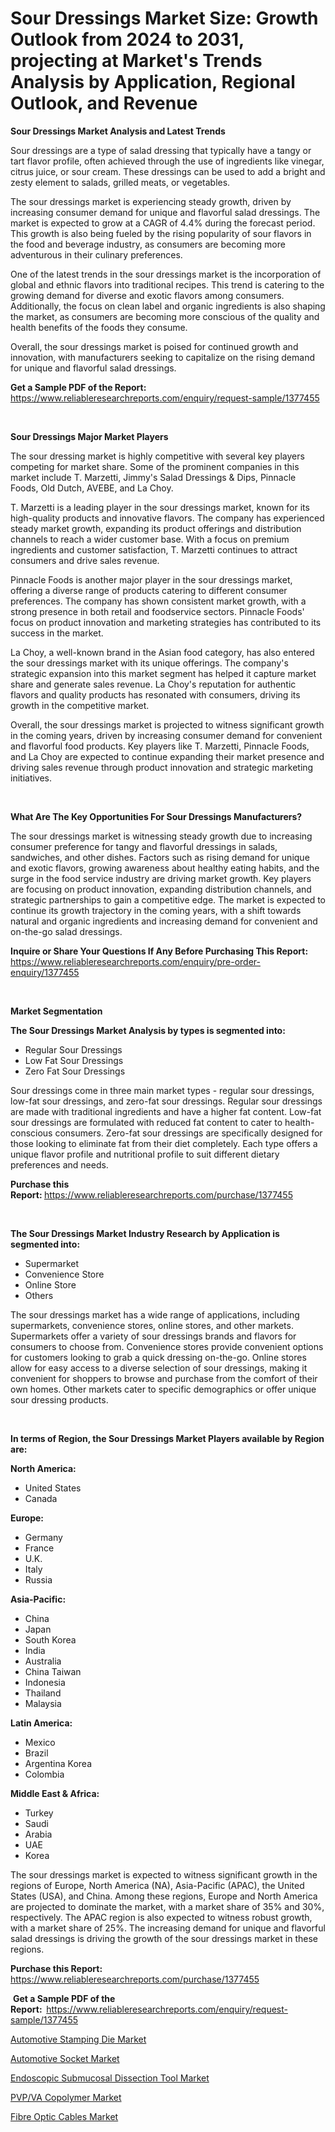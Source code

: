 <p><h1>Sour Dressings Market Size: Growth Outlook from 2024 to 2031, projecting at Market's Trends Analysis by Application, Regional Outlook, and Revenue</h1></p><p><strong>Sour Dressings Market Analysis and Latest Trends</strong></p>
<p><p>Sour dressings are a type of salad dressing that typically have a tangy or tart flavor profile, often achieved through the use of ingredients like vinegar, citrus juice, or sour cream. These dressings can be used to add a bright and zesty element to salads, grilled meats, or vegetables.</p><p>The sour dressings market is experiencing steady growth, driven by increasing consumer demand for unique and flavorful salad dressings. The market is expected to grow at a CAGR of 4.4% during the forecast period. This growth is also being fueled by the rising popularity of sour flavors in the food and beverage industry, as consumers are becoming more adventurous in their culinary preferences.</p><p>One of the latest trends in the sour dressings market is the incorporation of global and ethnic flavors into traditional recipes. This trend is catering to the growing demand for diverse and exotic flavors among consumers. Additionally, the focus on clean label and organic ingredients is also shaping the market, as consumers are becoming more conscious of the quality and health benefits of the foods they consume.</p><p>Overall, the sour dressings market is poised for continued growth and innovation, with manufacturers seeking to capitalize on the rising demand for unique and flavorful salad dressings.</p></p>
<p><strong>Get a Sample PDF of the Report:&nbsp;</strong> <a href="https://www.reliableresearchreports.com/enquiry/request-sample/1377455">https://www.reliableresearchreports.com/enquiry/request-sample/1377455</a></p>
<p>&nbsp;</p>
<p><strong>Sour Dressings Major Market Players</strong></p>
<p><p>The sour dressing market is highly competitive with several key players competing for market share. Some of the prominent companies in this market include T. Marzetti, Jimmy's Salad Dressings & Dips, Pinnacle Foods, Old Dutch, AVEBE, and La Choy.</p><p>T. Marzetti is a leading player in the sour dressings market, known for its high-quality products and innovative flavors. The company has experienced steady market growth, expanding its product offerings and distribution channels to reach a wider customer base. With a focus on premium ingredients and customer satisfaction, T. Marzetti continues to attract consumers and drive sales revenue.</p><p>Pinnacle Foods is another major player in the sour dressings market, offering a diverse range of products catering to different consumer preferences. The company has shown consistent market growth, with a strong presence in both retail and foodservice sectors. Pinnacle Foods' focus on product innovation and marketing strategies has contributed to its success in the market.</p><p>La Choy, a well-known brand in the Asian food category, has also entered the sour dressings market with its unique offerings. The company's strategic expansion into this market segment has helped it capture market share and generate sales revenue. La Choy's reputation for authentic flavors and quality products has resonated with consumers, driving its growth in the competitive market.</p><p>Overall, the sour dressings market is projected to witness significant growth in the coming years, driven by increasing consumer demand for convenient and flavorful food products. Key players like T. Marzetti, Pinnacle Foods, and La Choy are expected to continue expanding their market presence and driving sales revenue through product innovation and strategic marketing initiatives.</p></p>
<p>&nbsp;</p>
<p><strong>What Are The Key Opportunities For Sour Dressings Manufacturers?</strong></p>
<p><p>The sour dressings market is witnessing steady growth due to increasing consumer preference for tangy and flavorful dressings in salads, sandwiches, and other dishes. Factors such as rising demand for unique and exotic flavors, growing awareness about healthy eating habits, and the surge in the food service industry are driving market growth. Key players are focusing on product innovation, expanding distribution channels, and strategic partnerships to gain a competitive edge. The market is expected to continue its growth trajectory in the coming years, with a shift towards natural and organic ingredients and increasing demand for convenient and on-the-go salad dressings.</p></p>
<p><strong>Inquire or Share Your Questions If Any Before Purchasing This Report:</strong> <a href="https://www.reliableresearchreports.com/enquiry/pre-order-enquiry/1377455">https://www.reliableresearchreports.com/enquiry/pre-order-enquiry/1377455</a></p>
<p>&nbsp;</p>
<p><strong>Market Segmentation</strong></p>
<p><strong>The Sour Dressings Market Analysis by types is segmented into:</strong></p>
<p><ul><li>Regular Sour Dressings</li><li>Low Fat Sour Dressings</li><li>Zero Fat Sour Dressings</li></ul></p>
<p><p>Sour dressings come in three main market types - regular sour dressings, low-fat sour dressings, and zero-fat sour dressings. Regular sour dressings are made with traditional ingredients and have a higher fat content. Low-fat sour dressings are formulated with reduced fat content to cater to health-conscious consumers. Zero-fat sour dressings are specifically designed for those looking to eliminate fat from their diet completely. Each type offers a unique flavor profile and nutritional profile to suit different dietary preferences and needs.</p></p>
<p><strong>Purchase this Report:&nbsp;</strong><a href="https://www.reliableresearchreports.com/purchase/1377455">https://www.reliableresearchreports.com/purchase/1377455</a></p>
<p>&nbsp;</p>
<p><strong>The Sour Dressings Market Industry Research by Application is segmented into:</strong></p>
<p><ul><li>Supermarket</li><li>Convenience Store</li><li>Online Store</li><li>Others</li></ul></p>
<p><p>The sour dressings market has a wide range of applications, including supermarkets, convenience stores, online stores, and other markets. Supermarkets offer a variety of sour dressings brands and flavors for consumers to choose from. Convenience stores provide convenient options for customers looking to grab a quick dressing on-the-go. Online stores allow for easy access to a diverse selection of sour dressings, making it convenient for shoppers to browse and purchase from the comfort of their own homes. Other markets cater to specific demographics or offer unique sour dressing products.</p></p>
<p>&nbsp;</p>
<p><strong>In terms of Region, the Sour Dressings Market Players available by Region are:</strong></p>
<p>
    <p> <strong> North America: </strong>
        <ul>
            <li>United States</li>
            <li>Canada</li>
        </ul>
        </p> 
    <p> <strong> Europe: </strong>
        <ul>
            <li>Germany</li>
            <li>France</li>
            <li>U.K.</li>
            <li>Italy</li>
            <li>Russia</li>
        </ul>
        </p> 
    <p> <strong> Asia-Pacific: </strong>
        <ul>
            <li>China</li>
            <li>Japan</li>
            <li>South Korea</li>
            <li>India</li>
            <li>Australia</li>
            <li>China Taiwan</li>
            <li>Indonesia</li>
            <li>Thailand</li>
            <li>Malaysia</li>
        </ul>
        </p> 
    <p> <strong> Latin America: </strong>
        <ul>
            <li>Mexico</li>
            <li>Brazil</li>
            <li>Argentina Korea</li>
            <li>Colombia</li>
        </ul>
        </p> 
    <p> <strong> Middle East & Africa: </strong>
        <ul>
            <li>Turkey</li>
            <li>Saudi</li>
            <li>Arabia</li>
            <li>UAE</li>
            <li>Korea</li>
        </ul>
    </p>
    </p>
<p><p>The sour dressings market is expected to witness significant growth in the regions of Europe, North America (NA), Asia-Pacific (APAC), the United States (USA), and China. Among these regions, Europe and North America are projected to dominate the market, with a market share of 35% and 30%, respectively. The APAC region is also expected to witness robust growth, with a market share of 25%. The increasing demand for unique and flavorful salad dressings is driving the growth of the sour dressings market in these regions.</p></p>
<p><strong>Purchase this Report: </strong><a href="https://www.reliableresearchreports.com/purchase/1377455">https://www.reliableresearchreports.com/purchase/1377455</a></p>
<p>&nbsp;<strong>Get a Sample PDF of the Report:&nbsp;&nbsp;</strong><a href="https://www.reliableresearchreports.com/enquiry/request-sample/1377455">https://www.reliableresearchreports.com/enquiry/request-sample/1377455</a></p>
<p><strong></strong></p>
<p><p><a href="https://view.publitas.com/reportprime-1/automotive-stamping-die-market-offers-provide-insightful-data-for-the-time-period-from-2024-to-2031-and-also-provide-analysis-based-on-application-type-and-region/">Automotive Stamping Die Market</a></p><p><a href="https://view.publitas.com/reportprime-1/automotive-socket-market-provides-a-comprehensive-analysis-including-a-macro-overview-of-the-market-as-well-as-micro-details-such-as-market-size-and-competitive-landscape/">Automotive Socket Market</a></p><p><a href="https://iodized-pantydraco-05c.notion.site/Endoscopic-Submucosal-Dissection-Tool-Market-Furnish-Information-about-Market-Size-Market-Share-Ma-7770018a436f4b2cb8e2613f8bcca20e">Endoscopic Submucosal Dissection Tool Market</a></p><p><a href="https://natural-crush-b99.notion.site/PVP-VA-Copolymer-Market-Size-Share-Trends-Analysis-Report-By-Material-By-Type-By-End-user-By-R-8cd46f5aa91f4bb98a147c3eb3d77500">PVP/VA Copolymer Market</a></p><p><a href="https://zircon-bluebell-299.notion.site/Fibre-Optic-Cables-Market-Centers-on-Aspects-such-as-Market-Growth-Market-Share-Market-Opportunity-22f2c76545f9463fae0c7979d6f839b4">Fibre Optic Cables Market</a></p></p>